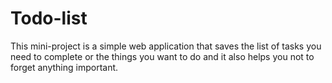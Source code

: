 # Todo-list
This mini-project is a simple web application that saves the list of tasks you need to complete or the things you want to do and it also helps you not to forget anything important.
